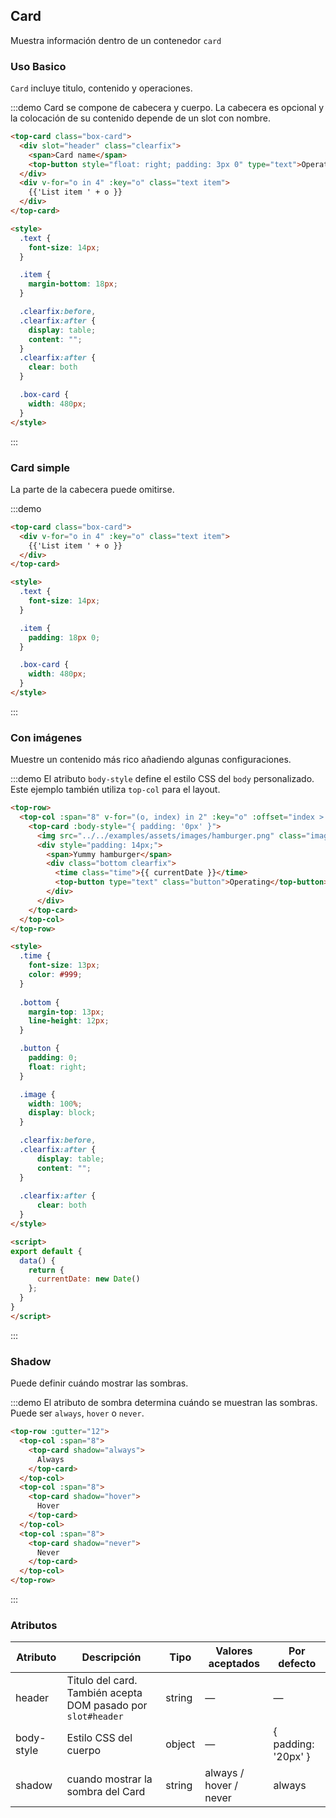## Card
Muestra información dentro de un contenedor `card`

### Uso Basico

`Card` incluye titulo, contenido y operaciones.

:::demo Card se compone de cabecera y cuerpo. La cabecera es opcional y la colocación de su  contenido depende de un slot con nombre.

```html
<top-card class="box-card">
  <div slot="header" class="clearfix">
    <span>Card name</span>
    <top-button style="float: right; padding: 3px 0" type="text">Operation button</top-button>
  </div>
  <div v-for="o in 4" :key="o" class="text item">
    {{'List item ' + o }}
  </div>
</top-card>

<style>
  .text {
    font-size: 14px;
  }

  .item {
    margin-bottom: 18px;
  }

  .clearfix:before,
  .clearfix:after {
    display: table;
    content: "";
  }
  .clearfix:after {
    clear: both
  }

  .box-card {
    width: 480px;
  }
</style>
```
:::

### Card simple

La parte de la cabecera puede omitirse.

:::demo
```html
<top-card class="box-card">
  <div v-for="o in 4" :key="o" class="text item">
    {{'List item ' + o }}
  </div>
</top-card>

<style>
  .text {
    font-size: 14px;
  }

  .item {
    padding: 18px 0;
  }

  .box-card {
    width: 480px;
  }
</style>
```
:::

### Con imágenes

Muestre un contenido más rico añadiendo algunas configuraciones.

:::demo El atributo `body-style` define el estilo CSS del `body` personalizado. Este ejemplo también utiliza  `top-col` para el layout.

```html
<top-row>
  <top-col :span="8" v-for="(o, index) in 2" :key="o" :offset="index > 0 ? 2 : 0">
    <top-card :body-style="{ padding: '0px' }">
      <img src="../../examples/assets/images/hamburger.png" class="image">
      <div style="padding: 14px;">
        <span>Yummy hamburger</span>
        <div class="bottom clearfix">
          <time class="time">{{ currentDate }}</time>
          <top-button type="text" class="button">Operating</top-button>
        </div>
      </div>
    </top-card>
  </top-col>
</top-row>

<style>
  .time {
    font-size: 13px;
    color: #999;
  }
  
  .bottom {
    margin-top: 13px;
    line-height: 12px;
  }

  .button {
    padding: 0;
    float: right;
  }

  .image {
    width: 100%;
    display: block;
  }

  .clearfix:before,
  .clearfix:after {
      display: table;
      content: "";
  }
  
  .clearfix:after {
      clear: both
  }
</style>

<script>
export default {
  data() {
    return {
      currentDate: new Date()
    };
  }
}
</script>
```
:::

### Shadow

Puede definir cuándo mostrar las sombras.

:::demo El atributo de sombra determina cuándo se muestran las sombras. Puede ser `always`, `hover` o `never`.

```html
<top-row :gutter="12">
  <top-col :span="8">
    <top-card shadow="always">
      Always
    </top-card>
  </top-col>
  <top-col :span="8">
    <top-card shadow="hover">
      Hover
    </top-card>
  </top-col>
  <top-col :span="8">
    <top-card shadow="never">
      Never
    </top-card>
  </top-col>
</top-row>
```
:::

### Atributos
| Atributo   | Descripción                              | Tipo   | Valores aceptados  | Por defecto         |
| ---------- | ---------------------------------------- | ------ | -----------------  | ------------------- |
| header     | Titulo del card. También acepta DOM pasado por `slot#header` | string  | —                 | —                   |
| body-style | Estilo CSS del cuerpo                    | object | —                  | { padding: '20px' } |
| shadow     | cuando mostrar la sombra del Card | string | always / hover / never | always          |
